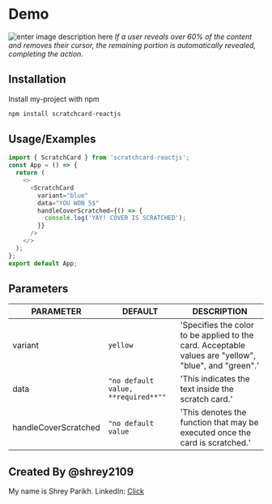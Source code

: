 # Demo

![enter image description here](https://s12.gifyu.com/images/SaLAN.gif)
_If a user reveals over 60% of the content and removes their cursor, the remaining portion is automatically revealed, completing the action._

## Installation

Install my-project with npm

```javascript
npm install scratchcard-reactjs
```

## Usage/Examples

```javascript
import { ScratchCard } from 'scratchcard-reactjs';
const App = () => {
  return (
    <>
      <ScratchCard
        variant="blue"
        data="YOU WON 5$"
        handleCoverScratched={() => {
          console.log('YAY! COVER IS SCRATCHED');
        }}
      />
    </>
  );
};
export default App;
```

## Parameters

| PARAMETER            | DEFAULT                             | DESCRIPTION                                                                                           |
| -------------------- | ----------------------------------- | ----------------------------------------------------------------------------------------------------- |
| variant              | `yellow`                            | 'Specifies the color to be applied to the card. Acceptable values are "yellow", "blue", and "green".' |
| data                 | `"no default value, **required**""` | 'This indicates the text inside the scratch card.'                                                    |
| handleCoverScratched | `"no default value`                 | 'This denotes the function that may be executed once the card is scratched.'                          |

## Created By @shrey2109

My name is Shrey Parikh.
LinkedIn: [Click](https://www.linkedin.com/in/shrey-parikh-0547a6227/)
